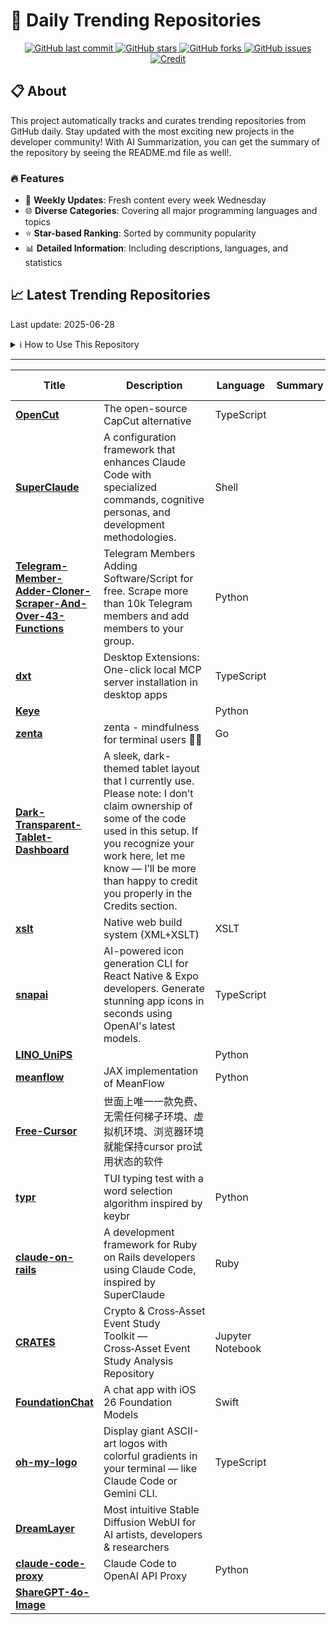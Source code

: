 # 🌟 Daily Trending Repositories

<div align="center">
<a href="https://github.com/marc-ko/daily-trending-repo/commits/main">
    <img src="https://img.shields.io/github/last-commit/marc-ko/daily-trending-repo" alt="GitHub last commit" />
</a>

<a href="https://github.com/marc-ko/daily-trending-repo/stargazers">
    <img src="https://img.shields.io/github/stars/marc-ko/daily-trending-repo" alt="GitHub stars" />
</a>
<a href="https://github.com/marc-ko/daily-trending-repo/network/members">
    <img src="https://img.shields.io/github/forks/marc-ko/daily-trending-repo" alt="GitHub forks" />
</a>
<a href="https://github.com/marc-ko/daily-trending-repo/issues">
    <img src="https://img.shields.io/github/issues/marc-ko/daily-trending-repo" alt="GitHub issues" />
</a>
<a alt="credit" href="https://github.com/zezhishao/DailyArXiv">
 <img src="https://img.shields.io/badge/credit%20-%20Idea%20From%20This%20Repo-blue" alt="Credit">
</a>
</div>

## 📋 About

This project automatically tracks and curates trending repositories from GitHub daily. Stay updated with the most exciting new projects in the developer community! With AI Summarization, you can get the summary of the repository by seeing the README.md file as well!.

### 🔥 Features

- 🔄 **Weekly Updates**: Fresh content every week Wednesday
- 🌐 **Diverse Categories**: Covering all major programming languages and topics
- ⭐ **Star-based Ranking**: Sorted by community popularity
- 📊 **Detailed Information**: Including descriptions, languages, and statistics

## 📈 Latest Trending Repositories

Last update: 2025-06-28

<details>
<summary>ℹ️ How to Use This Repository</summary>

1. **Star & Watch**: Click the 'Star' and 'Watch' buttons to receive weekly email notifications
2. **Browse**: Explore trending repositories organized by popularity
3. **Contribute**: Feel free to open issues or suggest improvements

</details>

---

| **Title** | **Description** | **Language** | **Summary** | **Tags** | **Stars Count** |
| --- | --- | --- | --- | --- | --- |
| **[OpenCut](https://github.com/OpenCut-app/OpenCut)** | The open-source CapCut alternative | TypeScript |  | <details><summary>edito...</summary><p>editor, oss, videoeditor</p></details> | 5907 |
| **[SuperClaude](https://github.com/NomenAK/SuperClaude)** | A configuration framework that enhances Claude Code with specialized commands, cognitive personas, and development methodologies. | Shell |  |  | 3878 |
| **[Telegram-Member-Adder-Cloner-Scraper-And-Over-43-Functions](https://github.com/TgSurfer/Telegram-Member-Adder-Cloner-Scraper-And-Over-43-Functions)** | Telegram Members Adding Software/Script for free. Scrape more than 10k Telegram members and add members to your group. | Python |  | <details><summary>adder...</summary><p>adder, adder-telegram, members-adding-scri, tele-members, telegram-bot, telegram-bot-tools, telegram-channel, telegram-channel-scraper, telegram-channel-scrapper, telegram-clone, telegram-forwarder, telegram-group-member-adding, telegram-hack, telegram-member-adder2024, telegram-member-scraper-tool, telegram-message-forwarder, telegram-message-sender, telegram-report-ban-tool, telegram-tool, telegram-tool-free</p></details> | 657 |
| **[dxt](https://github.com/anthropics/dxt)** | Desktop Extensions: One-click local MCP server installation in desktop apps | TypeScript |  |  | 324 |
| **[Keye](https://github.com/Kwai-Keye/Keye)** |  | Python |  |  | 304 |
| **[zenta](https://github.com/e6a5/zenta)** | zenta - mindfulness for terminal users 🧘‍♂️ | Go |  |  | 282 |
| **[Dark-Transparent-Tablet-Dashboard](https://github.com/reylinux/Dark-Transparent-Tablet-Dashboard)** | A sleek, dark-themed tablet layout that I currently use.  Please note: I don’t claim ownership of some of the code used in this setup. If you recognize your work here, let me know — I’ll be more than happy to credit you properly in the Credits section. |  |  |  | 229 |
| **[xslt](https://github.com/pacocoursey/xslt)** | Native web build system (XML+XSLT) | XSLT |  |  | 222 |
| **[snapai](https://github.com/betomoedano/snapai)** | AI-powered icon generation CLI for React Native & Expo developers. Generate stunning app icons in seconds using OpenAI's latest models. | TypeScript |  | <details><summary>ai, c...</summary><p>ai, cli, developer-tools, expo, icon-generator, openai, react-native</p></details> | 215 |
| **[LINO_UniPS](https://github.com/houyuanchen111/LINO_UniPS)** |  | Python |  |  | 212 |
| **[meanflow](https://github.com/Gsunshine/meanflow)** | JAX implementation of MeanFlow | Python |  |  | 189 |
| **[Free-Cursor](https://github.com/dulikaifazr/Free-Cursor)** | 世面上唯一一款免费、无需任何梯子环境、虚拟机环境、浏览器环境就能保持cursor pro试用状态的软件 |  |  | <details><summary>curso...</summary><p>cursor, free, freetrial, pro</p></details> | 166 |
| **[typr](https://github.com/Sakura-sx/typr)** | TUI typing test with a word selection algorithm inspired by keybr | Python |  | <details><summary>pytho...</summary><p>python, tui, typing, typing-game, typing-practice</p></details> | 159 |
| **[claude-on-rails](https://github.com/obie/claude-on-rails)** | A development framework for Ruby on Rails developers using Claude Code, inspired by SuperClaude | Ruby |  |  | 158 |
| **[CRATES](https://github.com/DocAMYMEI/CRATES)** | Crypto & Cross‑Asset Event Study Toolkit — Cross‑Asset Event Study Analysis Repository | Jupyter Notebook |  |  | 156 |
| **[FoundationChat](https://github.com/Dimillian/FoundationChat)** | A chat app with iOS 26 Foundation Models | Swift |  | <details><summary>ai, f...</summary><p>ai, foundation-models, swift, swiftui</p></details> | 153 |
| **[oh-my-logo](https://github.com/shinshin86/oh-my-logo)** | Display giant ASCII-art logos with colorful gradients in your terminal — like Claude Code or Gemini CLI. | TypeScript |  | <details><summary>ascii...</summary><p>ascii, ascii-art, cli, logo</p></details> | 141 |
| **[DreamLayer](https://github.com/DreamLayer-AI/DreamLayer)** | Most intuitive Stable Diffusion WebUI for AI artists, developers & researchers |  |  | <details><summary>ai-ar...</summary><p>ai-art, comfyui, diffusion-models, generative-ai, image-generation, stable-diffusion, stable-diffusion-webui</p></details> | 136 |
| **[claude-code-proxy](https://github.com/fuergaosi233/claude-code-proxy)** | Claude Code to OpenAI API Proxy | Python |  |  | 135 |
| **[ShareGPT-4o-Image](https://github.com/FreedomIntelligence/ShareGPT-4o-Image)** |  |  |  |  | 131 |

